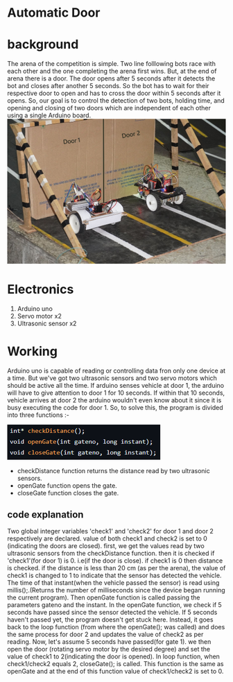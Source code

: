 # Automatic Door
 # background 
The arena of the competition is simple. Two line folllowing bots race with each other and the one completing the arena first wins. But, at the end of arena there is a door. The door opens after 5 seconds after it detects the bot and closes after another 5 seconds. So the bot has to wait for their respective door to open and has to cross the door within 5 seconds after it opens. So, our goal is to control the detection of two bots, holding time,  and opening and closing of two doors which are independent of each other using a single Arduino board.
![img](https://github.com/Sanjog34/automaticDoor/blob/main/images/door.jpg)

 
# Electronics
1. Arduino uno
2. Servo motor x2
3. Ultrasonic sensor x2



  # Working

 Arduino uno is capable of reading or controlling data fron only one device at a time. But we've got two ultrasonic sensors and two servo motors which should be active all the time. If arduino senses vehicle at door 1, the arduino will have to give attention to door 1 for 10 seconds. If within that 10 seconds, vehicle arrives at door 2 the arduino wouldn't even know about it since it is busy executing the code for door 1. So, to solve this, the program is divided into three functions :-

 
 ![img](https://github.com/Sanjog34/automaticDoor/blob/main/images/function.png)

 *   checkDistance function returns the distance read by two ultrasonic sensors.
 *   openGate function opens the gate.
 *   closeGate function closes the gate.

 ## code explanation
Two global integer variables 'check1' and 'check2' for door 1 and door 2 respectively are declared. value of both check1 and check2 is set to 0 (indicating the doors are closed). first, we get the values read by two ultrasonic sensors from the checkDistance function. then it is checked if 'check1'(for door 1) is 0. i.e(if the door is close). if check1 is 0 then distance is checked. if the distance is less than 20 cm (as per the arena), the value of check1 is changed to 1 to indicate that the sensor has detected the vehicle. The time of that instant(when the vehicle passed the sensor) is read using millis();.(Returns the number of milliseconds since the device began running the current program). Then openGate function is called passing the parameters gateno and the instant. In the openGate function, we check if 5 seconds have passed since the sensor detected the vehicle. If 5 seconds haven't passed yet, the program doesn't get stuck here. Instead, it goes back to the loop function (from where the openGate(); was called) and does the same process for door 2 and updates the value of check2 as per reading. Now, let's assume 5 seconds have passed(for gate 1). we then open the door (rotating servo motor by the desired degree) and set the value of check1 to 2(indicating the door is opened). In loop function, when check1/check2 equals 2, closeGate(); is called. This function is the same as openGate and at the end of this function value of check1/check2 is set to 0.
